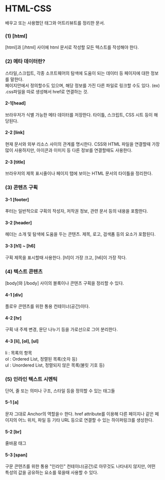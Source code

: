 # HTML-CSS
배우고 또는 사용했던 태그와 어트리뷰트를 정리한 문서.

### (1) [html]
[html]과 [/html] 사이에 html 문서로 작성할 모든 텍스트를 작성해야 한다.

### (2) 메타 데이터란?
스타일,스크립트, 각종 소프트웨어의 탐색에 도움이 되는 데이터 등 페이지에 대한 정보를 말한다.  
페이지안에서 정의할수도 있으며, 해당 정보를 가진 다른 파일로 링크할 수도 있다. (ex) .css파일을 따로 생성해서 href로 연결하는 것.  

#### 2-1[head]  
브라우저가 식별 가능한 메타 데이터를 저장한다. 타이틀, 스크립트, CSS 시트 등이 해당된다.  

#### 2-2 [link]  
현재 문서와 외부 리소스 사이의 관계를 명시한다. CSS와 HTML 파일을 연결할때 가장 많이 사용하지만, 아이콘과 이미지 등 다른 정보를 연결할때도 사용한다.  

#### 2-3 [title]  
브라우저의 제목 표시줄이나 페이지 탭에 보이는 HTML 문서의 타이틀을 정리한다.  

### (3) 콘텐츠 구획  
#### 3-1 [footer]  
푸터는 일반적으로 구획의 작성자, 저작권 정보, 관련 문서 등의 내용을 포함한다.  
#### 3-2 [header]  
헤더는 소개 및 탐색에 도움을 두는 콘텐츠. 제목, 로고, 검색폼 등의 요소가 포함된다.  
#### 3-3 [h1] ~ [h6]  
구획 제목을 표시할때 사용한다. [h1]이 가장 크고, [h6]이 가장 작다.  

### (4) 텍스트 콘텐츠  
[body]와 [/body] 사이의 블록이나 콘텐츠 구획을 정리할 수 있다.  

#### 4-1 [div]  
플로우 콘텐츠를 위한 통용 컨테이너(공간)이다.  

#### 4-2 [hr]  
구획 내 주제 변경, 문단 나누기 등을 가로선으로 그어 분리한다.  

#### 4-3 [li], [ol], [ul]  
li : 목록의 항목  
ol : Ordered List, 정렬된 목록(숫자 등)  
ul : Unordered List, 정렬되지 않은 목록(불릿 기호 등)  

### (5) 인라인 텍스트 시멘틱  
단어, 줄 또는 의미나 구조, 스타일 등을 정의할 수 있는 태그들  
#### 5-1 [a]  
문자 그대로 Anchor의 역할을ㅇ 한다. href attribute를 이용해 다른 페이지나 같은 페이지의 어느 위치, 파일 등 기타 URL 등으로 연결할 수 있는 하이퍼링크를 생성한다.  
#### 5-2 [br]  
줄바꿈 태그  
#### 5-3 [span]  
구문 콘텐츠를 위한 통용 "인라인" 컨테이너(공간)로 아무것도 나타내지 않지만, 어떤 특성의 값을 공유하는 요소를 묶을때 사용할 수 있다.

